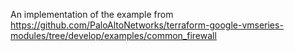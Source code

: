 An implementation of the example from https://github.com/PaloAltoNetworks/terraform-google-vmseries-modules/tree/develop/examples/common_firewall

